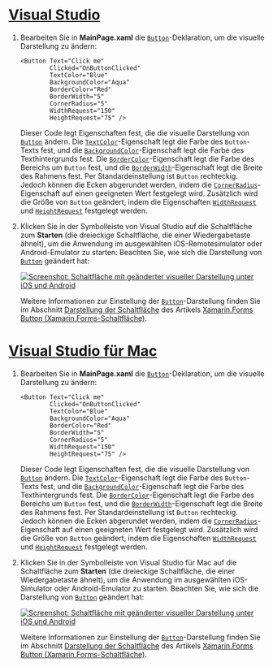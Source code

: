 # <a name="visual-studiotabvswin"></a>[Visual Studio](#tab/vswin)

1. Bearbeiten Sie in **MainPage.xaml** die [`Button`](xref:Xamarin.Forms.Button)-Deklaration, um die visuelle Darstellung zu ändern:

    ```xaml
    <Button Text="Click me"
            Clicked="OnButtonClicked"
            TextColor="Blue"
            BackgroundColor="Aqua"
            BorderColor="Red"
            BorderWidth="5"
            CornerRadius="5"
            WidthRequest="150"
            HeightRequest="75" />
    ```

    Dieser Code legt Eigenschaften fest, die die visuelle Darstellung von [`Button`](xref:Xamarin.Forms.Button) ändern. Die [`TextColor`](xref:Xamarin.Forms.Button.TextColor)-Eigenschaft legt die Farbe des `Button`-Texts fest, und die [`BackgroundColor`](xref:Xamarin.Forms.VisualElement.BackgroundColor)-Eigenschaft legt die Farbe des Texthintergrunds fest. Die [`BorderColor`](xref:Xamarin.Forms.Button.BorderColor)-Eigenschaft legt die Farbe des Bereichs um `Button` fest, und die [`BorderWidth`](xref:Xamarin.Forms.Button.BorderWidth)-Eigenschaft legt die Breite des Rahmens fest. Per Standardeinstellung ist `Button` rechteckig. Jedoch können die Ecken abgerundet werden, indem die [`CornerRadius`](xref:Xamarin.Forms.Button.CornerRadius)-Eigenschaft auf einen geeigneten Wert festgelegt wird. Zusätzlich wird die Größe von `Button` geändert, indem die Eigenschaften [`WidthRequest`](xref:Xamarin.Forms.VisualElement.WidthRequest) und [`HeightRequest`](xref:Xamarin.Forms.VisualElement.HeightRequest) festgelegt werden.

1. Klicken Sie in der Symbolleiste von Visual Studio auf die Schaltfläche zum **Starten** (die dreieckige Schaltfläche, die einer Wiedergabetaste ähnelt), um die Anwendung im ausgewählten iOS-Remotesimulator oder Android-Emulator zu starten: Beachten Sie, wie sich die Darstellung von [`Button`](xref:Xamarin.Forms.Button) geändert hat:

    [![Screenshot: Schaltfläche mit geänderter visueller Darstellung unter iOS und Android](../images/change-button-appearance.png "Schaltfläche mit geänderter Darstellung")](../images/change-button-appearance-large.png#lightbox "Schaltfläche mit geänderter Darstellung")

    Weitere Informationen zur Einstellung der [`Button`](xref:Xamarin.Forms.Button)-Darstellung finden Sie im Abschnitt [Darstellung der Schaltfläche](~/xamarin-forms/user-interface/button.md#button-appearance) des Artikels [Xamarin.Forms Button (Xamarin.Forms-Schaltfläche)](~/xamarin-forms/user-interface/button.md).

# <a name="visual-studio-for-mactabvsmac"></a>[Visual Studio für Mac](#tab/vsmac)

1. Bearbeiten Sie in **MainPage.xaml** die [`Button`](xref:Xamarin.Forms.Button)-Deklaration, um die visuelle Darstellung zu ändern:

    ```xaml
    <Button Text="Click me"
            Clicked="OnButtonClicked"
            TextColor="Blue"
            BackgroundColor="Aqua"
            BorderColor="Red"
            BorderWidth="5"
            CornerRadius="5"
            WidthRequest="150"
            HeightRequest="75" />
    ```

    Dieser Code legt Eigenschaften fest, die die visuelle Darstellung von [`Button`](xref:Xamarin.Forms.Button) ändern. Die [`TextColor`](xref:Xamarin.Forms.Button.TextColor)-Eigenschaft legt die Farbe des `Button`-Texts fest, und die [`BackgroundColor`](xref:Xamarin.Forms.VisualElement.BackgroundColor)-Eigenschaft legt die Farbe des Texthintergrunds fest. Die [`BorderColor`](xref:Xamarin.Forms.Button.BorderColor)-Eigenschaft legt die Farbe des Bereichs um `Button` fest, und die [`BorderWidth`](xref:Xamarin.Forms.Button.BorderWidth)-Eigenschaft legt die Breite des Rahmens fest. Per Standardeinstellung ist `Button` rechteckig. Jedoch können die Ecken abgerundet werden, indem die [`CornerRadius`](xref:Xamarin.Forms.Button.CornerRadius)-Eigenschaft auf einen geeigneten Wert festgelegt wird. Zusätzlich wird die Größe von `Button` geändert, indem die Eigenschaften [`WidthRequest`](xref:Xamarin.Forms.VisualElement.WidthRequest) und [`HeightRequest`](xref:Xamarin.Forms.VisualElement.HeightRequest) festgelegt werden.

1. Klicken Sie in der Symbolleiste von Visual Studio für Mac auf die Schaltfläche zum **Starten** (die dreieckige Schaltfläche, die einer Wiedergabetaste ähnelt), um die Anwendung im ausgewählten iOS-Simulator oder Android-Emulator zu starten. Beachten Sie, wie sich die Darstellung von [`Button`](xref:Xamarin.Forms.Button) geändert hat:

    [![Screenshot: Schaltfläche mit geänderter visueller Darstellung unter iOS und Android](../images/change-button-appearance.png "Schaltfläche mit geänderter Darstellung")](../images/change-button-appearance-large.png#lightbox "Schaltfläche mit geänderter Darstellung")

    Weitere Informationen zur Einstellung der [`Button`](xref:Xamarin.Forms.Button)-Darstellung finden Sie im Abschnitt [Darstellung der Schaltfläche](~/xamarin-forms/user-interface/button.md#button-appearance) des Artikels [Xamarin.Forms Button (Xamarin.Forms-Schaltfläche)](~/xamarin-forms/user-interface/button.md).
